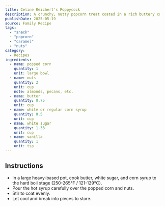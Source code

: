 ```yaml
---
title: Celine Reichert's Poppycock
description: A crunchy, nutty popcorn treat coated in a rich buttery caramel syrup
publishDate: 2025-05-19
source: Family Recipe
tags:
  - "snack"
  - "popcorn"
  - "caramel"
  - "nuts"
category:
  - Recipes
ingredients:
  - name: popped corn
    quantity: 1
    unit: large bowl
  - name: nuts
    quantity: 2
    unit: cup
    note: almonds, pecans, etc.
  - name: butter
    quantity: 0.75
    unit: cup
  - name: white or regular corn syrup
    quantity: 0.5
    unit: cup
  - name: white sugar
    quantity: 1.33
    unit: cup
  - name: vanilla
    quantity: 1
    unit: tsp
---
```


## Instructions

- In a large heavy-based pot, cook butter, white sugar, and corn syrup to the hard boil stage (250-265°F / 121-129°C).
- Pour the hot syrup carefully over the popped corn and nuts.
- Stir to coat evenly.
- Let cool and break into pieces to store.
